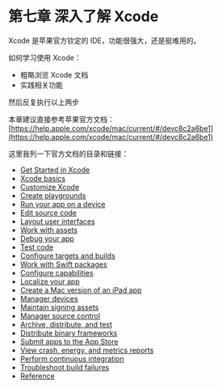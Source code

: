 # 第七章 深入了解 Xcode
Xcode 是苹果官方钦定的 IDE，功能很强大，还是挺难用的。

如何学习使用 Xcode：
* 粗略浏览 Xcode 文档
* 实践相关功能

然后反复执行以上两步

本章建议直接参考苹果官方文档：[https://help.apple.com/xcode/mac/current/#/devc8c2a6be1](https://help.apple.com/xcode/mac/current/#/devc8c2a6be1)

这里我列一下官方文档的目录和链接：

* [Get Started in Xcode](https://help.apple.com/xcode/mac/current/#/dev07db0e578)
* [Xcode basics](https://help.apple.com/xcode/mac/current/#/devdc0193470)
* [Customize Xcode](https://help.apple.com/xcode/mac/current/#/dev9d00ebc70)
* [Create playgrounds](https://help.apple.com/xcode/mac/current/#/dev188e45167)
* [Run your app on a device](https://help.apple.com/xcode/mac/current/#/dev60b6fbbc7)
* [Edit source code](https://help.apple.com/xcode/mac/current/#/dev5b37f5c1d)
* [Layout user interfaces](https://help.apple.com/xcode/mac/current/#/dev31645f17f)
* [Work with assets](https://help.apple.com/xcode/mac/current/#/dev10510b1f7)
* [Debug your app](https://help.apple.com/xcode/mac/current/#/devda5478599)
* [Test code](https://help.apple.com/xcode/mac/current/#/dev42b289fbc)
* [Configure targets and builds](https://help.apple.com/xcode/mac/current/#/dev0ac32bb34)
* [Work with Swift packages](https://help.apple.com/xcode/mac/current/#/dev5eb834795)
* [Configure capabilities](https://help.apple.com/xcode/mac/current/#/dev88ff319e7)
* [Localize your app](https://help.apple.com/xcode/mac/current/#/deve2bc11fab)
* [Create a Mac version of an iPad app](https://help.apple.com/xcode/mac/current/#/dev8e94ce3c8)
* [Manager devices](https://help.apple.com/xcode/mac/current/#/dev93ef696c6)
* [Maintain signing assets](https://help.apple.com/xcode/mac/current/#/dev3a05256b8)
* [Manager source control](https://help.apple.com/xcode/mac/current/#/dev3fd7ccc7a)
* [Archive, distribute, and test](https://help.apple.com/xcode/mac/current/#/dev1bc569500)
* [Distribute binary frameworks](https://help.apple.com/xcode/mac/current/#/dev6f6ac218b)
* [Submit apps to the App Store](https://help.apple.com/xcode/mac/current/#/devbbdc5ce4f)
* [View crash, energy, and metrics reports](https://help.apple.com/xcode/mac/current/#/dev861f46ea8)
* [Perform continuous integration](https://help.apple.com/xcode/mac/current/#/dev466720061)
* [Troubleshoot build failures](https://help.apple.com/xcode/mac/current/#/dev621201fb0)
* [Reference](https://help.apple.com/xcode/mac/current/#/deva1f2ab5a2)